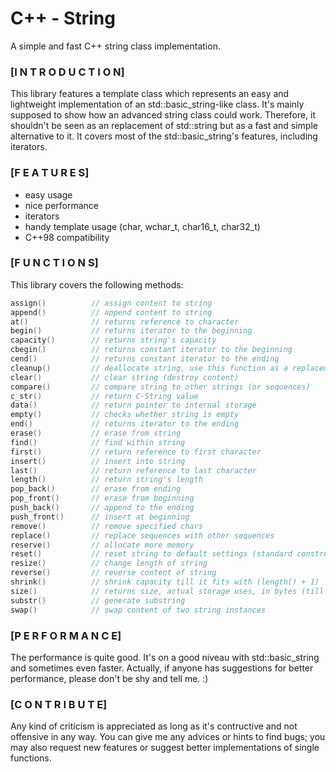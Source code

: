# C++ - String
A simple and fast C++ string class implementation.



### [I N T R O D U C T I O N]<br>
  This library features a template class which represents an easy and lightweight implementation of an std::basic_string-like class.
  It's mainly supposed to show how an advanced string class could work. Therefore, it shouldn't be seen as an replacement of std::string but as a fast and simple alternative to it. It covers most of the std::basic_string's features, including iterators.


### [F E A T U R E S]<br>
  - easy usage
  - nice performance 
  - iterators
  - handy template usage (char, wchar_t, char16_t, char32_t)
  - C++98 compatibility 


### [F U N C T I O N S]<br>
  This library covers the following methods:
  ```cpp
  assign()          // assign content to string
  append()          // append content to string
  at()              // returns reference to character
  begin()           // returns iterator to the beginning
  capacity()        // returns string's capacity
  cbegin()          // returns constant iterator to the beginning
  cend()            // returns constant iterator to the ending
  cleanup() 		// deallocate string, use this function as a replacement of "delete"
  clear()           // clear string (destroy content)
  compare()         // compare string to other strings (or sequences)
  c_str()           // return C-String value
  data()            // return pointer to internal storage 
  empty()           // checks whether string is empty
  end()             // returns iterator to the ending
  erase()           // erase from string
  find()            // find within string
  first()           // return reference to first character
  insert()          // insert into string
  last()            // return reference to last character
  length()          // return string's length
  pop_back()        // erase from ending
  pop_front()       // erase from beginning
  push_back()       // append to the ending 
  push_front()      // insert at beginning
  remove()          // remove specified chars
  replace()         // replace sequences with other sequences
  reserve()         // allocate more memory
  reset()           // reset string to default settings (standard constructor)
  resize()          // change length of string 
  reverse()         // reverse content of string
  shrink()          // shrink capacity till it fits with (length() + 1)
  size()            // returns size, actual storage uses, in bytes (till null-terminator)
  substr()          // generate substring
  swap()            // swap content of two string instances
```
  
  
### [P E R F O R M A N C E]<br>
  The performance is quite good. It's on a good niveau with std::basic_string and sometimes even faster. Actually, if anyone has suggestions for better performance, please don't be shy and tell me. :)
  
  
### [C O N T R I B U T E]<br>
  Any kind of criticism is appreciated as long as it's contructive and not offensive in any way. You can give me any advices or hints to find bugs; you may also request new features or suggest better implementations of single functions. 


